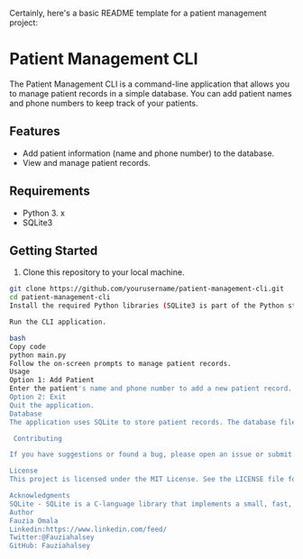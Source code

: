 Certainly, here's a basic README template for a patient management project:

# Patient Management CLI

The Patient Management CLI is a command-line application that allows you to manage patient records in a simple database. You can add patient names and phone numbers to keep track of your patients.

## Features

- Add patient information (name and phone number) to the database.
- View and manage patient records.

## Requirements

- Python 3. x
- SQLite3

## Getting Started

1. Clone this repository to your local machine.

```bash
git clone https://github.com/yourusername/patient-management-cli.git
cd patient-management-cli
Install the required Python libraries (SQLite3 is part of the Python standard library, so no additional installation is needed).

Run the CLI application.

bash
Copy code
python main.py
Follow the on-screen prompts to manage patient records.
Usage
Option 1: Add Patient
Enter the patient's name and phone number to add a new patient record.
Option 2: Exit
Quit the application.
Database
The application uses SQLite to store patient records. The database file is a clinic. db.

 Contributing

If you have suggestions or found a bug, please open an issue or submit a pull request.

License
This project is licensed under the MIT License. See the LICENSE file for details.

Acknowledgments
SQLite - SQLite is a C-language library that implements a small, fast, self-contained, high-reliability, full-featured, SQL database engine.
Author
Fauzia Omala
Linkedin:https://www.linkedin.com/feed/
Twitter:@Fauziahalsey
GitHub: Fauziahalsey


